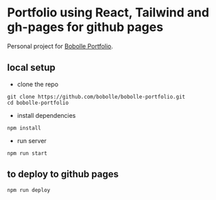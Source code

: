 # Portfolio using React, Tailwind and gh-pages for github pages

Personal project for [Bobolle Portfolio](https://bobolle.github.io/bobolle-portfolio/).

## local setup

* clone the repo

```
git clone https://github.com/bobolle/bobolle-portfolio.git
cd bobolle-portfolio
```
* install dependencies
```
npm install
```
* run server
```
npm run start
```

## to deploy to github pages
```
npm run deploy
```

